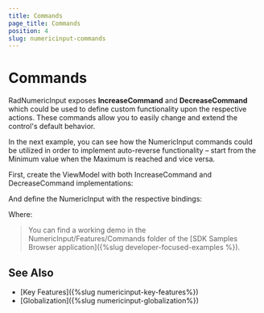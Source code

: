 ```yaml
---
title: Commands
page_title: Commands
position: 4
slug: numericinput-commands
---
```


# Commands

RadNumericInput exposes **IncreaseCommand** and **DecreaseCommand** which could be used to define custom functionality upon the respective actions.  These commands allow you to easily change and extend the control's default behavior.

In the next example, you can see how the NumericInput commands could be utilized in order to implement auto-reverse functionality – start from the Minimum value when the Maximum is reached and vice versa.

First, create the ViewModel with both IncreaseCommand and DecreaseCommand implementations:

<snippet id='numericinput-features-commands-viewmodel'/>

And define the NumericInput with the respective bindings:

<snippet id='numericinput-features-commands'/>

Where:

<snippet id='xmlns-telerikinput'/>

>You can find a working demo in the NumericInput/Features/Commands folder of the [SDK Samples Browser application]({%slug developer-focused-examples %}).

## See Also

- [Key Features]({%slug numericinput-key-features%})
- [Globalization]({%slug numericinput-globalization%})
